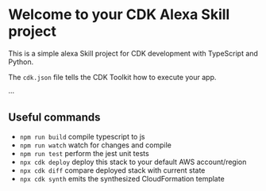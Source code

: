 # Welcome to your CDK Alexa Skill project

This is a simple alexa Skill  project for CDK development with TypeScript
and Python.


The `cdk.json` file tells the CDK Toolkit how to execute your app.

···

## Useful commands

* `npm run build`   compile typescript to js
* `npm run watch`   watch for changes and compile
* `npm run test`    perform the jest unit tests
* `npx cdk deploy`  deploy this stack to your default AWS account/region
* `npx cdk diff`    compare deployed stack with current state
* `npx cdk synth`   emits the synthesized CloudFormation template
